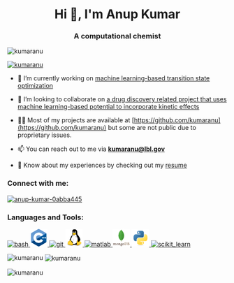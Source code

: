 <h1 align="center">Hi 👋, I'm Anup Kumar</h1>
<h3 align="center">A computational chemist</h3>

<p align="left"> <img src="https://komarev.com/ghpvc/?username=kumaranu&label=Profile%20views&color=0e75b6&style=flat" alt="kumaranu" /> </p>

<p align="left"> <a href="https://github.com/ryo-ma/github-profile-trophy"><img src="https://github-profile-trophy.vercel.app/?username=kumaranu" alt="kumaranu" /></a> </p>

- 🔭 I’m currently working on [machine learning-based transition state optimization](https://github.com/kumaranu/lag_opt_ts)

- 👯 I’m looking to collaborate on [a drug discovery related project that uses machine learning-based potential to incorporate kinetic effects](https://github.com/kumaranu/quacc_tests)

- 👨‍💻 Most of my projects are available at [https://github.com/kumaranu](https://github.com/kumaranu) but some are not public due to proprietary issues.

- 📫 You can reach out to me via **kumaranu@lbl.gov**

- 📄 Know about my experiences by checking out my [resume](https://anupkumar.tiiny.site/)

<h3 align="left">Connect with me:</h3>
<p align="left">
<a href="https://linkedin.com/in/anup-kumar-0abba445" target="blank"><img align="center" src="https://raw.githubusercontent.com/rahuldkjain/github-profile-readme-generator/master/src/images/icons/Social/linked-in-alt.svg" alt="anup-kumar-0abba445" height="30" width="40" /></a>
</p>

<h3 align="left">Languages and Tools:</h3>
<p align="left"> <a href="https://www.gnu.org/software/bash/" target="_blank" rel="noreferrer"> <img src="https://www.vectorlogo.zone/logos/gnu_bash/gnu_bash-icon.svg" alt="bash" width="40" height="40"/> </a> <a href="https://www.w3schools.com/cpp/" target="_blank" rel="noreferrer"> <img src="https://raw.githubusercontent.com/devicons/devicon/master/icons/cplusplus/cplusplus-original.svg" alt="cplusplus" width="40" height="40"/> </a> <a href="https://git-scm.com/" target="_blank" rel="noreferrer"> <img src="https://www.vectorlogo.zone/logos/git-scm/git-scm-icon.svg" alt="git" width="40" height="40"/> </a> <a href="https://www.linux.org/" target="_blank" rel="noreferrer"> <img src="https://raw.githubusercontent.com/devicons/devicon/master/icons/linux/linux-original.svg" alt="linux" width="40" height="40"/> </a> <a href="https://www.mathworks.com/" target="_blank" rel="noreferrer"> <img src="https://upload.wikimedia.org/wikipedia/commons/2/21/Matlab_Logo.png" alt="matlab" width="40" height="40"/> </a> <a href="https://www.mongodb.com/" target="_blank" rel="noreferrer"> <img src="https://raw.githubusercontent.com/devicons/devicon/master/icons/mongodb/mongodb-original-wordmark.svg" alt="mongodb" width="40" height="40"/> </a> <a href="https://www.python.org" target="_blank" rel="noreferrer"> <img src="https://raw.githubusercontent.com/devicons/devicon/master/icons/python/python-original.svg" alt="python" width="40" height="40"/> </a> <a href="https://scikit-learn.org/" target="_blank" rel="noreferrer"> <img src="https://upload.wikimedia.org/wikipedia/commons/0/05/Scikit_learn_logo_small.svg" alt="scikit_learn" width="40" height="40"/> </a> </p>

<p><img align="left" src="https://github-readme-stats.vercel.app/api/top-langs?username=kumaranu&show_icons=true&locale=en&layout=compact" alt="kumaranu" /></p>

<p>&nbsp;<img align="center" src="https://github-readme-stats.vercel.app/api?username=kumaranu&show_icons=true&locale=en" alt="kumaranu" /></p>

<p><img align="center" src="https://github-readme-streak-stats.herokuapp.com/?user=kumaranu&" alt="kumaranu" /></p>
